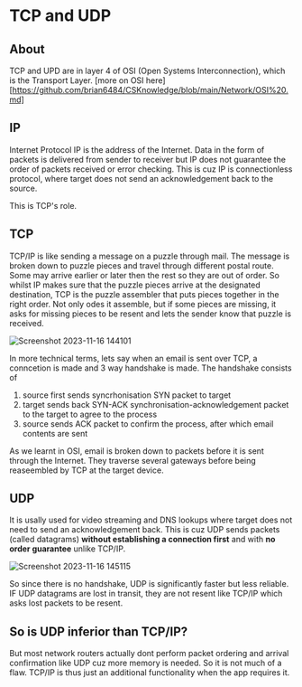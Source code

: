 # TCP and UDP
## About
TCP and UPD are in layer 4 of OSI (Open Systems Interconnection), which is the Transport Layer.
[more on OSI here][https://github.com/brian6484/CSKnowledge/blob/main/Network/OSI%20.md]

## IP 
Internet Protocol IP is the address of the Internet. Data in the form of packets is delivered from sender to receiver but IP
does not guarantee the order of packets received or error checking. This is cuz IP is connectionless protocol, where target does not send
an acknowledgement back to the source.

This is TCP's role.

## TCP
TCP/IP is like sending a message on a puzzle through mail. The message is broken down to puzzle pieces and travel through different postal route.
Some may arrive earlier or later then the rest so they are out of order. So whilst IP makes sure that the puzzle pieces arrive at the designated
destination, TCP is the puzzle assembler that puts pieces together in the right order. Not only odes it assemble, but if some pieces are missing,
it asks for missing pieces to be resent and lets the sender know that puzzle is received.

![Screenshot 2023-11-16 144101](https://github.com/brian6484/CSKnowledge/assets/56388433/1b6a2077-a89b-4045-bafc-02322be29493)

In more technical terms, lets say when an email is sent over TCP, a conncetion is made and 3 way handshake is made. The handshake consists of
1) source first sends syncrhonisation SYN packet to target
2) target sends back SYN-ACK synchronisation-acknowledgement packet to the target to agree to the process
3) source sends ACK packet to confirm the process, after which email contents are sent

As we learnt in OSI, email is broken down to packets before it is sent through the Internet. They traverse several gateways before being reaseembled
by TCP at the target device.

## UDP
It is usally used for video streaming and DNS lookups where target does not need to send an acknowledgement back. 
This is cuz UDP sends packets (called datagrams) **without establishing a connection first** and with **no order guarantee** unlike TCP/IP.

![Screenshot 2023-11-16 145115](https://github.com/brian6484/CSKnowledge/assets/56388433/1a8780e8-d037-48b0-9933-31105b39e8e2)


So since there is no handshake, UDP is significantly faster but less reliable. IF UDP datagrams are lost in transit, they are not resent like TCP/IP which
asks lost packets to be resent.

## So is UDP inferior than TCP/IP?
But most network routers actually dont perform packet ordering and arrival confirmation like UDP cuz more memory is needed. So it is not much of a flaw.
TCP/IP is thus just an additional functionality when the app requires it.

